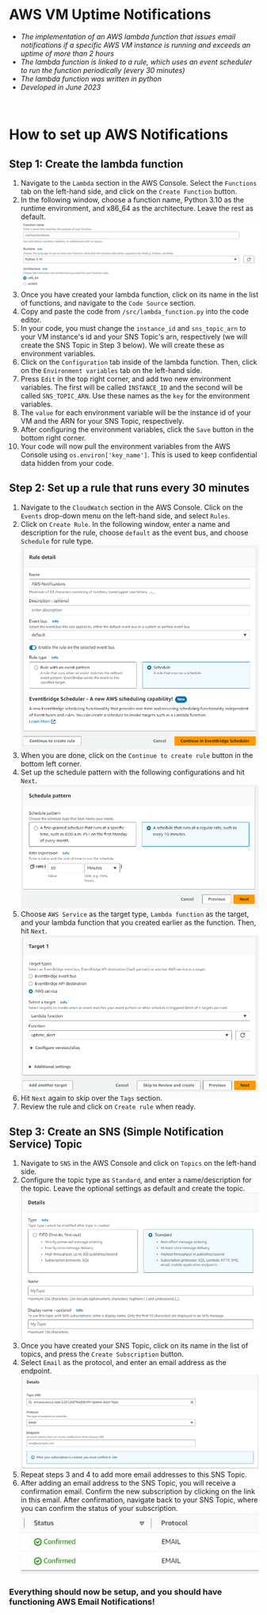 # AWS VM Uptime Notifications
- *The implementation of an AWS lambda function that issues email notifications if a specific AWS VM instance is running and exceeds an uptime of more than 2 hours*
- *The lambda function is linked to a rule, which uses an event scheduler to run the function periodically (every 30 minutes)*
- *The lambda function was written in python*
- *Developed in June 2023*

<br>

# How to set up AWS Notifications

## Step 1: Create the lambda function
1. Navigate to the `Lambda` section in the AWS Console. Select the `Functions` tab on the left-hand side, and click on the `Create Function` button.
2. In the following window, choose a function name, Python 3.10 as the runtime environment, and x86_64 as the architecture. Leave the rest as default.
![How to Create a Lambda Function](/Images/Lambda/CreateFunction.png)
3. Once you have created your lambda function, click on its name in the list of functions, and navigate to the `Code Source` section.
4. Copy and paste the code from `/src/lambda_function.py` into the code editor.
5. In your code, you must change the `instance_id` and `sns_topic_arn` to your VM instance's id and your SNS Topic's arn, respectively (we will create the SNS Topic in Step 3 below). We will create these as environment variables.
6. Click on the `Configuration` tab inside of the lambda function. Then, click on the `Environment variables` tab on the left-hand side.
7. Press `Edit` in the top right corner, and add two new environment variables. The first will be called `INSTANCE_ID` and the second will be called `SNS_TOPIC_ARN`. Use these names as the `key` for the environment variables.
8. The `value` for each environment variable will be the instance id of your VM and the ARN for your SNS Topic, respectively.
9. After configuring the environment variables, click the `Save` button in the bottom right corner.
10. Your code will now pull the environment variables from the AWS Console using `os.environ['key_name']`. This is used to keep confidential data hidden from your code.

## Step 2: Set up a rule that runs every 30 minutes
1. Navigate to the `CloudWatch` section in the AWS Console. Click on the `Events` drop-down menu on the left-hand side, and select `Rules`. 
2. Click on `Create Rule`. In the following window, enter a name and description for the rule, choose `default` as the event bus, and choose `Schedule` for rule type.
![Rule Details](/Images/Rule/RuleDetails.png)
3. When you are done, click on the `Continue to create rule` button in the bottom left corner.
4. Set up the schedule pattern with the following configurations and hit `Next`.
![Schedule Pattern](/Images/Rule/SchedulePattern.png)
5. Choose `AWS Service` as the target type, `Lambda function` as the target, and your lambda function that you created earlier as the function. Then, hit `Next`.
![Schedule Target](/Images/Rule/ScheduleTarget.png)
6. Hit `Next` again to skip over the `Tags` section.
7. Review the rule and click on `Create rule` when ready.

## Step 3: Create an SNS (Simple Notification Service) Topic
1. Navigate to `SNS` in the AWS Console and click on `Topics` on the left-hand side.
2. Configure the topic type as `Standard`, and enter a name/description for the topic. Leave the optional settings as default and create the topic.
![Topic Details](/Images/Topic/TopicDetails.png)
3. Once you have created your SNS Topic, click on its name in the list of topics, and press the `Create Subscription` button.
4. Select `Email` as the protocol, and enter an email address as the endpoint.
![Topic Subscriptions](/Images/Topic/TopicSubscriptions.png)
5. Repeat steps 3 and 4 to add more email addresses to this SNS Topic.
6. After adding an email address to the SNS Topic, you will receive a confirmation email. Confirm the new subscription by clicking on the link in this email. After confirmation, navigate back to your SNS Topic, where you can confirm the status of your subscription.<br>
![Email Confirmation](/Images/Topic/EmailConfirmation.png)

### Everything should now be setup, and you should have functioning AWS Email Notifications!